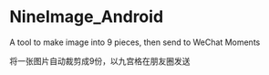 # NineImage_Android
A tool to make image into 9 pieces, then send to WeChat Moments

将一张图片自动裁剪成9份，以九宫格在朋友圈发送
